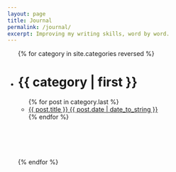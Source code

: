 ```yaml
---
layout: page
title: Journal
permalink: /journal/
excerpt: Improving my writing skills, word by word.
---
```


<ul class="category">
{% for category in site.categories reversed %}
  <li><h1><a class="{{ category | first }}" name="{{ category | first }}" id="#{{ page.categories }}">{{ category | first }}</a></h1>
    <ul class="category">
    {% for post in category.last %}
      <li class="categoria-post"><a href="{{ post.url }}">{{ post.title }} <span class="categoria-post-date">{{ post.date | date_to_string }}</span></a></li>
    {% endfor %}
    </ul><br><br><br><br><br>
  </li>
{% endfor %}
</ul>